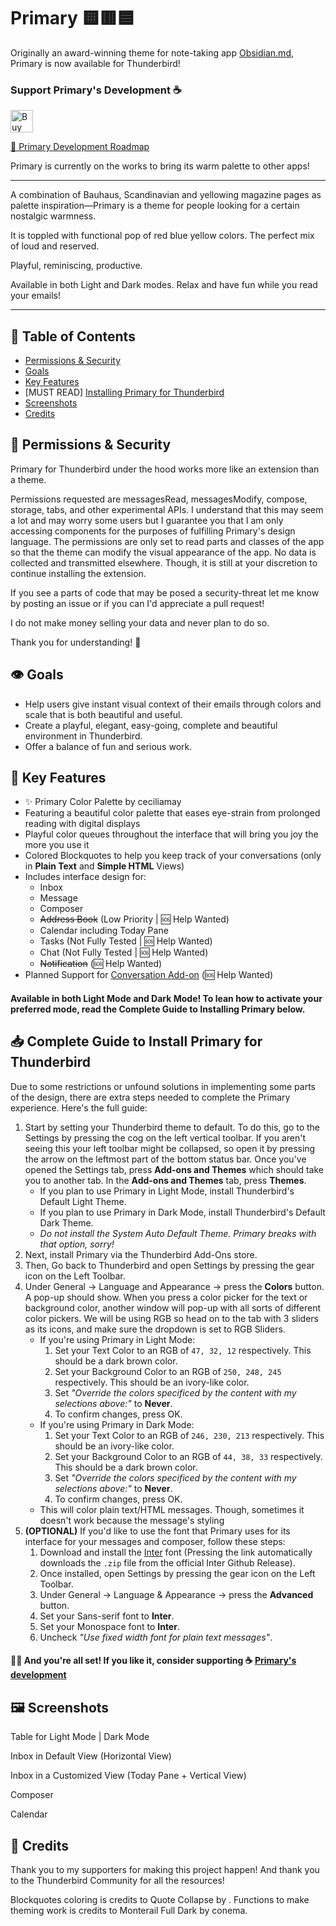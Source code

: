 # Primary 🟨🟥🟦

Originally an award-winning theme for note-taking app [Obsidian.md](https://obsidian.md/), Primary is now available for Thunderbird!

### Support Primary's Development ☕

<a href='https://ko-fi.com/E1E76SQX8' target='_blank'><img height='36' style='border:0px;height:36px;' src='https://cdn.ko-fi.com/cdn/kofi1.png?v=3' border='0' alt='Buy Me a Coffee at ko-fi.com' /></a>

[📌 Primary Development Roadmap](https://tinyurl.com/primary-board)

Primary is currently on the works to bring its warm palette to other apps!

---

A combination of Bauhaus, Scandinavian and yellowing magazine pages as palette inspiration—Primary is a theme for people looking for a certain nostalgic warmness.

It is toppled with functional pop of red blue yellow colors. The perfect mix of loud and reserved.

Playful, reminiscing, productive.

Available in both Light and Dark modes. Relax and have fun while you read your emails!

---

## 📖 Table of Contents

- [Permissions & Security](https://github.com/primary-theme/thunderbird#-permissions--security)
- [Goals](https://github.com/primary-theme/thunderbird#%EF%B8%8F-goals)
- [Key Features](https://github.com/primary-theme/thunderbird#-key-features)
- [MUST READ] [Installing Primary for Thunderbird](https://github.com/primary-theme/thunderbird#-complete-guide-to-install-primary-for-thunderbird)
- [Screenshots](https://github.com/primary-theme/thunderbird#%EF%B8%8F-screenshots)
- [Credits](https://github.com/primary-theme/thunderbird#-credits)

## 🔐 Permissions & Security

Primary for Thunderbird under the hood works more like an extension than a theme.

Permissions requested are messagesRead, messagesModify, compose, storage, tabs, and other experimental APIs. I understand that this may seem a lot and may worry some users but I guarantee you that I am only accessing components for the purposes of fulfilling Primary's design language. The permissions are only set to read parts and classes of the app so that the theme can modify the visual appearance of the app. No data is collected and transmitted elsewhere. Though, it is still at your discretion to continue installing the extension.

If you see a parts of code that may be posed a security-threat let me know by posting an issue or if you can I'd appreciate a pull request!

I do not make money selling your data and never plan to do so.

Thank you for understanding! 🙏

## 👁️ Goals

- Help users give instant visual context of their emails through colors and scale that is both beautiful and useful.
- Create a playful, elegant, easy-going, complete and beautiful environment in Thunderbird.
- Offer a balance of fun and serious work.

## 💎 Key Features

- ✨ Primary Color Palette by ceciliamay
- Featuring a beautiful color palette that eases eye-strain from prolonged reading with digital displays
- Playful color queues throughout the interface that will bring you joy the more you use it 
- Colored Blockquotes to help you keep track of your conversations (only in **Plain Text** and **Simple HTML** Views)
- Includes interface design for:
    - Inbox 
    - Message
    - Composer
    - ~~Address Book~~ (Low Priority | 🆘 Help Wanted)
    - Calendar including Today Pane
    - Tasks (Not Fully Tested | 🆘 Help Wanted)
    - Chat (Not Fully Tested | 🆘 Help Wanted)
    - ~~Notification~~ (🆘 Help Wanted)
- Planned Support for [Conversation Add-on](https://addons.thunderbird.net/en-US/thunderbird/addon/gmail-conversation-view/) (🆘 Help Wanted)

#### Available in both Light Mode and Dark Mode! To lean how to activate your preferred mode, read the Complete Guide to Installing Primary below.

## 📥 Complete Guide to Install Primary for Thunderbird

Due to some restrictions or unfound solutions in implementing some parts of the design, there are extra steps needed to complete the Primary experience. Here's the full guide:

1. Start by setting your Thunderbird theme to default. To do this, go to the Settings by pressing the cog on the left vertical toolbar. If you aren't seeing this your left toolbar might be collapsed, so open it by pressing the arrow on the leftmost part of the bottom status bar. Once you've opened the Settings tab, press **Add-ons and Themes** which should take you to another tab. In the **Add-ons and Themes** tab, press **Themes**.
    - If you plan to use Primary in Light Mode, install Thunderbird's Default Light Theme.
    - If you plan to use Primary in Dark Mode, install Thunderbird's Default Dark Theme.
    - *Do not install the System Auto Default Theme. Primary breaks with that option, sorry!*
2. Next, install Primary via the Thunderbird Add-Ons store.
3. Then, Go back to Thunderbird and open Settings by pressing the gear icon on the Left Toolbar.
4. Under General → Language and Appearance → press the **Colors** button. A pop-up should show. When you press a color picker for the text or background color, another window will pop-up with all sorts of different color pickers. We will be using RGB so head on to the tab with 3 sliders as its icons, and make sure the dropdown is set to RGB Sliders.
    - If you're using Primary in Light Mode:
        1. Set your Text Color to an RGB of `47, 32, 12` respectively. This should be a dark brown color.
        2. Set your Background Color to an RGB of `250, 248, 245` respectively. This should be an ivory-like color.
        3. Set *"Override the colors specificed by the content with my selections above:"* to **Never**.
        4. To confirm changes, press OK.
    - If you're using Primary in Dark Mode:
        1. Set your Text Color to an RGB of `246, 230, 213` respectively. This should be an ivory-like color.
        2. Set your Background Color to an RGB of `44, 38, 33` respectively. This should be a dark brown color.
        3. Set *"Override the colors specificed by the content with my selections above:"* to **Never**.
        4. To confirm changes, press OK.
    - This will color plain text/HTML messages. Though, sometimes it doesn't work because the message's styling 
5. **(OPTIONAL)** If you'd like to use the font that Primary uses for its interface for your messages and composer, follow these steps:
    1. Download and install the [Inter](https://github.com/rsms/inter/releases/download/v3.19/Inter-3.19.zip) font (Pressing the link automatically downloads the `.zip` file from the official Inter Github Release).
    2. Once installed, open Settings by pressing the gear icon on the Left Toolbar.
    3. Under General → Language & Appearance → press the **Advanced** button.
    4. Set your Sans-serif font to **Inter**.
    5. Set your Monospace font to **Inter**.
    6. Uncheck *"Use fixed width font for plain text messages"*.

#### 🎉🥳 And you're all set! If you like it, consider supporting ☕ [Primary's development](https://ko-fi.com/ceciliamay)

## 🖼️ Screenshots

Table for Light Mode | Dark Mode

Inbox in Default View (Horizontal View)

Inbox in a Customized View (Today Pane + Vertical View)

Composer

Calendar

## 🤍 Credits

Thank you to my supporters for making this project happen! And thank you to the Thunderbird Community for all the resources!

Blockquotes coloring is credits to Quote Collapse by .
Functions to make theming work is credits to Monterail Full Dark by conema.